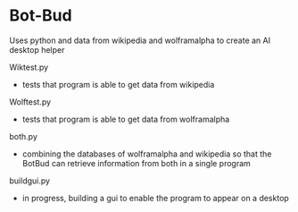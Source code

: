 # Bot-Bud

Uses python and data from wikipedia and wolframalpha to create an AI desktop helper 

Wiktest.py

- tests that program is able to get data from wikipedia

Wolftest.py

- tests that program is able to get data from wolframalpha

both.py

- combining the databases of wolframalpha and wikipedia so that the BotBud can retrieve information from both in a single program

buildgui.py

- in progress, building a gui to enable the program to appear on a desktop
